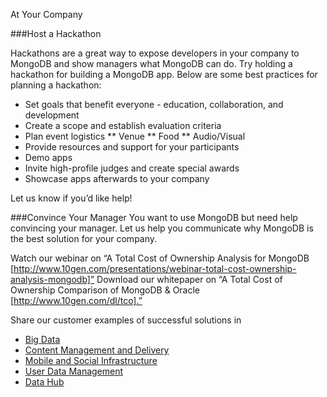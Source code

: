 At Your Company

###Host a Hackathon

Hackathons are a great way to expose developers in your company to MongoDB and show managers what MongoDB can do. Try holding a hackathon for building a MongoDB app. Below are some best practices for planning a hackathon:
 
* Set goals that benefit everyone - education, collaboration, and development
* Create a scope and establish evaluation criteria
* Plan event logistics
** Venue
** Food
** Audio/Visual
* Provide resources and support for your participants
* Demo apps
* Invite high-profile judges and create special awards
* Showcase apps afterwards to your company

Let us know if you’d like help!

###Convince Your Manager
You want to use MongoDB but need help convincing your manager. Let us help you communicate why MongoDB is the best solution for your company.

Watch our webinar on “A Total Cost of Ownership Analysis for MongoDB [http://www.10gen.com/presentations/webinar-total-cost-ownership-analysis-mongodb]”
Download our whitepaper on “A Total Cost of Ownership Comparison of MongoDB & Oracle [http://www.10gen.com/dl/tco].”

Share our customer examples of successful solutions in

* [Big Data](http://www.10gen.com/solutions/big-data)
* [Content Management and Delivery](http://www.10gen.com/solutions/content-management-and-delivery)
* [Mobile and Social Infrastructure](http://www.10gen.com/solutions/mobile-and-social-infrastructure)
* [User Data Management](http://www.10gen.com/solutions/user-data-management)
* [Data Hub](http://www.10gen.com/solutions/data-hub)


